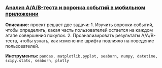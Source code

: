 ### <a href="https://github.com/OJhonny/Data-Analyst-Yandex.Practicum-/blob/main/Projects/%D0%90%D0%BD%D0%B0%D0%BB%D0%B8%D0%B7%20AAB-%D1%82%D0%B5%D1%81%D1%82%D0%B0%20%D0%B8%20%D0%B2%D0%BE%D1%80%D0%BE%D0%BD%D0%BA%D0%B0%20%D1%81%D0%BE%D0%B1%D1%8B%D1%82%D0%B8%D0%B9%20%D0%B2%20%D0%BC%D0%BE%D0%B1%D0%B8%D0%BB%D1%8C%D0%BD%D0%BE%D0%BC%20%D0%BF%D1%80%D0%B8%D0%BB%D0%BE%D0%B6%D0%B5%D0%BD%D0%B8%D0%B8.ipynb" target="blank">Анализ A/A/B-теста и воронка событий в мобильном приложении</a>

**Описание:**
проект решает две задачи: 1. Изучить воронки событий, чтобы определить, какая часть пользователей остается на каждом этапе совершения покупок. 2. Проанализировать результаты A/A/B-теста, чтобы узнать, как изменение шрифта повлияло на поведение пользователей.

**Инструменты:**
`pandas, matplotlib.pyplot, seaborn, numpy, datetime, scipy.stats, seaborn, plotly`
